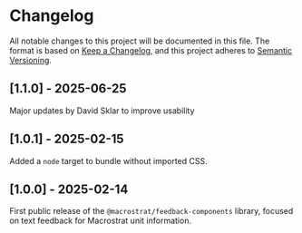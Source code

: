 # Changelog

All notable changes to this project will be documented in this file. The format
is based on [Keep a Changelog](https://keepachangelog.com/en/1.0.0/), and this
project adheres to [Semantic Versioning](https://semver.org/spec/v2.0.0.html).

## [1.1.0] - 2025-06-25

Major updates by David Sklar to improve usability

## [1.0.1] - 2025-02-15

Added a `node` target to bundle without imported CSS.

## [1.0.0] - 2025-02-14

First public release of the `@macrostrat/feedback-components` library, focused
on text feedback for Macrostrat unit information.
